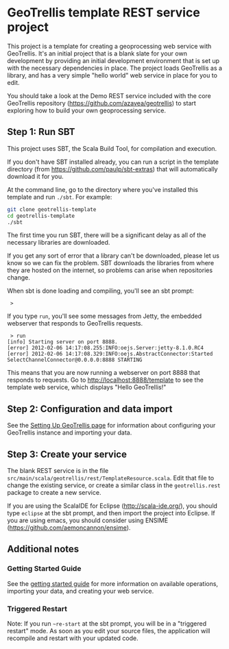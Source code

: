 # GeoTrellis template REST service project

This project is a template for creating a geoprocessing web service with
GeoTrellis.  It's an initial project that is a blank slate for your own 
development by providing an initial development environment that is set up
with the necessary dependencies in place.  The project loads GeoTrellis as a
library, and has a very simple "hello world" web service in place for you 
to edit.

You should take a look at the Demo REST service included with the core
GeoTrellis repository (https://github.com/azavea/geotrellis) to start exploring
how to build your own geoprocessing service.

## Step 1: Run SBT

This project uses SBT, the Scala Build Tool, for compilation and execution.

If you don't have SBT installed already, you can run a script in the template
directory (from https://github.com/paulp/sbt-extras) that will automatically
download it for you.

At the command line, go to the directory where you've installed this template
and run `./sbt`.  For example:

```bash
git clone geotrellis-template
cd geotrellis-template
./sbt
```

The first time you run SBT, there will be a significant delay as all of the
necessary libraries are downloaded.

If you get any sort of error that a library can't be downloaded, please let us 
know so we can fix the problem. SBT downloads the libraries from where they
are hosted on the internet, so problems can arise when repositories change.  

When sbt is done loading and compiling, you'll see an sbt prompt:

``` 
 >
```

If you type `run`, you'll see some messages from Jetty, the embedded webserver
that responds to GeoTrellis requests.

```
 > run
[info] Starting server on port 8888.
[error] 2012-02-06 14:17:08.255:INFO:oejs.Server:jetty-8.1.0.RC4
[error] 2012-02-06 14:17:08.329:INFO:oejs.AbstractConnector:Started SelectChannelConnector@0.0.0.0:8888 STARTING
```

This means that you are now running a webserver on port 8888 that responds to
requests.  Go to [http://localhost:8888/template](http://localhost:8888/template)
to see the template web service, which displays "Hello GeoTrellis!"

## Step 2: Configuration and data import

See the [Setting Up GeoTrellis page](http://azavea.github.com/geotrellis/getting_started/Setting+up+GeoTrellis.html)
for information about configuring your GeoTrellis instance and importing your data.

## Step 3: Create your service

The blank REST service is in the file `src/main/scala/geotrellis/rest/TemplateResource.scala`.
Edit that file to change the existing service, or create a similar class in the
`geotrellis.rest` package to create a new service.

If you are using the ScalaIDE for Eclipse (http://scala-ide.org/), you should
type `eclipse` at the sbt prompt, and then import the project into Eclipse. If
you are using emacs, you should consider using ENSIME
(https://github.com/aemoncannon/ensime).

## Additional notes

### Getting Started Guide

See the [getting started guide](http://azavea.github.com/geotrellis/getting_started/GeoTrellis.html)
for more information on available operations, importing your data, and creating
your web service.
 
### Triggered Restart

Note: If you run `~re-start` at the sbt prompt, you will be in a "triggered
restart" mode. As soon as you edit your source files, the application will
recompile and restart with your updated code. 

